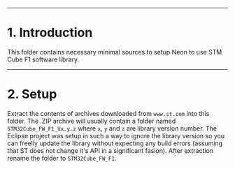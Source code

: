 
---
# 1. Introduction
This folder contains necessary minimal sources to setup Neon to use STM Cube 
F1 software library.

---
# 2. Setup
Extract the contents of archives downloaded from ``www.st.com`` into this 
folder. The .ZIP archive will usually contain a folder named 
``STM32Cube_FW_F1_Vx.y.z`` where ``x``, ``y`` and ``z`` are library
version number. The Eclipse project was setup in such a way to ignore the
library version so you can freelly update the library without expecting any
build errors (assuming that ST does not change it's API in a significant 
fasion). After extraction rename the folder to ``STM32Cube_FW_F1``.
